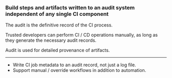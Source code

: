 ### Build steps and artifacts written to an audit system independent of any single CI component

The audit is the definitive record of the CI process.

Trusted developers can perform CI / CD operations manually, as long as they generate the necessary audit records.

Audit is used for detailed provenance of artifacts.

---

<ul class="fa-ul">
    <li>
        <i class="fa-li fa fa-2x fa-check-square"></i>
        <span>Write CI job metadata to an audit record, not just a log file.</span>
    </li>
    <li>
        <i class="fa-li fa fa-2x fa-check-square"></i>
        <span>Support manual / override workflows in addition to automation.</span>
    </li>
</ul>
